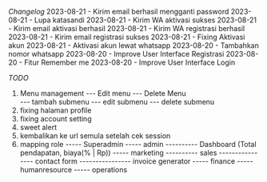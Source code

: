 _Changelog_
2023-08-21 - Kirim email berhasil mengganti password
2023-08-21 - Lupa katasandi
2023-08-21 - Kirim WA aktivasi sukses
2023-08-21 - Kirim email aktivasi berhasil
2023-08-21 - Kirim WA registrasi berhasil
2023-08-21 - Kirim email registrasi sukses
2023-08-21 - Fixing Aktivasi akun
2023-08-21 - Aktivasi akun lewat whatsapp
2023-08-20 - Tambahkan nomor whatsapp
2023-08-20 - Improve User Interface Registrasi
2023-08-20 - Fitur Remember me
2023-08-20 - Improve User Interface Login

_TODO_

1. Menu management
   --- Edit menu
   --- Delete Menu  
   --- tambah submenu
   --- edit submenu
   --- delete submenu
1. fixing halaman profile
1. fixing account setting
1. sweet alert
1. kembalikan ke url semula setelah cek session
1. mapping role
   ----- Superadmin
   ----- admin
   ---------- Dashboard (Total pendapatan, biaya(% | Rp))
   ----- marketing
   ---------- sales
   ---------------- contact form
   ---------------- invoice generator
   ----- finance
   ----- humanresource
   ----- operations
